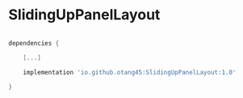 # SlidingUpPanelLayout

``` gradle

dependencies {

    [...]

    implementation 'io.github.otang45:SlidingUpPanelLayout:1.0'

}

```
